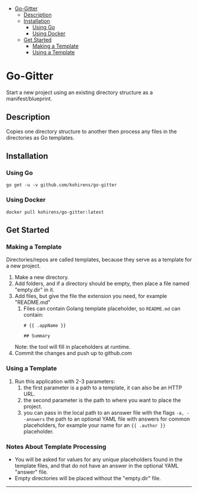 * [Go-Gitter](#go-gitter)
    * [Description](#description)
    * [Installation](#installation)
        * [Using Go](#using-go)
        * [Using Docker](#using-docker)
    * [Get Started](#get-started)
        * [Making a Template](#making-a-template)
        * [Using a Template](#using-a-template)

# Go-Gitter

Start a new project using an existing directory structure as a
manifest/blueprint.

## Description

Copies one directory structure to another then process any files in the
directories as Go templates.

## Installation

### Using Go

```
go get -u -v github.com/kohirens/go-gitter
```

### Using Docker

```
docker pull kohirens/go-gitter:latest
```

## Get Started

### Making a Template

Directories/repos are called templates, because they serve as a template for a
new project.

1. Make a new directory.
2. Add folders, and if a directory should be empty, then place a file named
   "empty.dir" in it.
3. Add files, but give the file the extension you need, for example "README.md"
   1. Files can contain Golang template placeholder, so `README.md` can contain:
      ```gotemplate
      # {{ .appName }}

      ## Summary
      ```
   Note: the tool will fill in placeholders at runtime.
4. Commit the changes and push up to github.com

### Using a Template

1. Run this application with 2-3 parameters:
   1. the first parameter is a path to a template, it can also be an HTTP URL.
   2. the second parameter is the path to where you want to place the project.
   3. you can pass in the local path to an asnswer file with the flags
      `-a, --answers` the path to an optional YAML file with answers for common
      placeholders, for example your name for an
      `{{ .author }}` placeholder.

### Notes About Template Processing

* You will be asked for values for any unique placeholders found in the template
  files, and that do not have an answer in the optional YAML "answer" file.
* Empty directories will be placed without the "empty.dir" file.

---

[Golang text/template]: https://golang.org/pkg/text/template/
